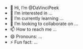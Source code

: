 - 👋 Hi, I’m @DaVinciPeek
- 👀 I’m interested in ...
- 🌱 I’m currently learning ...
- 💞️ I’m looking to collaborate on ...
- 📫 How to reach me ...
- 😄 Pronouns: ...
- ⚡ Fun fact: ...

<!---
DaVinciPeek/DaVinciPeek is a ✨ special ✨ repository because its `README.md` (this file) appears on your GitHub profile.
You can click the Preview link to take a look at your changes.
--->
